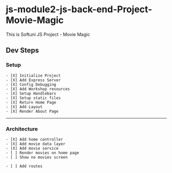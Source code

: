 # js-module2-js-back-end-Project-Movie-Magic
This is Softuni JS Project - Movie Magic

## Dev Steps

### Setup   
    - [X] Initialize Project
    - [X] Add Express Server
    - [X] Config Debugging
    - [X] Add Workshop resources
    - [X] Setup Handlebars
    - [X] Setup static files
    - [X] Return Home Page
    - [X] Add Layout
    - [X] Render About Page
---
### Architecture
    - [X] Add home controller 
    - [X] Add movie data layer
    - [X] Add movie service
    - [ ] Render movies on home page
    - [ ] Show no movies screen

    - [ ] Add routes

